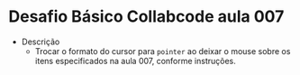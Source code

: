 # Desafio Básico Collabcode aula 007

- Descrição  
  - Trocar o formato do cursor para `pointer` ao deixar o mouse sobre os itens especificados na aula 007, conforme instruções.